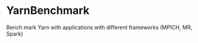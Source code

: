 YarnBenchmark
=============

Bench mark Yarn with applications with different frameworks (MPICH, MR, Spark)
